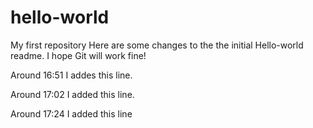 # hello-world
My first repository
Here are some changes to the the initial Hello-world readme.
I hope Git will work fine!

Around 16:51 I addes this line.

Around 17:02 I added this line.

Around 17:24 I added this line
